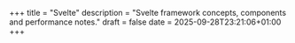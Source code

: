 +++
title = "Svelte"
description = "Svelte framework concepts, components and performance notes."
draft = false
date = 2025-09-28T23:21:06+01:00
+++